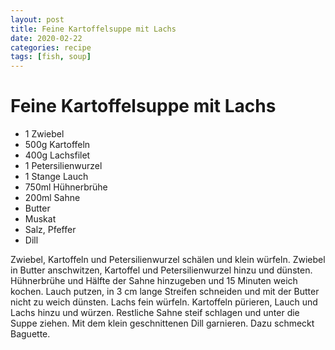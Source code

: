 ```yaml
---
layout: post
title: Feine Kartoffelsuppe mit Lachs
date: 2020-02-22
categories: recipe
tags: [fish, soup]
---
```

# Feine Kartoffelsuppe mit Lachs

- 1 Zwiebel
- 500g Kartoffeln
- 400g Lachsfilet
- 1 Petersilienwurzel
- 1 Stange Lauch
- 750ml Hühnerbrühe
- 200ml Sahne
- Butter
- Muskat
- Salz, Pfeffer
- Dill

Zwiebel, Kartoffeln und Petersilienwurzel schälen und klein würfeln.
Zwiebel in Butter anschwitzen, Kartoffel und Petersilienwurzel hinzu und dünsten.
Hühnerbrühe und Hälfte der Sahne hinzugeben und 15 Minuten weich kochen.
Lauch putzen, in 3 cm lange Streifen schneiden und mit der Butter nicht zu weich dünsten.
Lachs fein würfeln.
Kartoffeln pürieren, Lauch und Lachs hinzu und würzen.
Restliche Sahne steif schlagen und unter die Suppe ziehen.
Mit dem klein geschnittenen Dill garnieren.
Dazu schmeckt Baguette.
